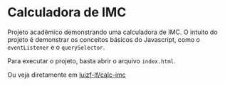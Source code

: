 # Calculadora de IMC

Projeto acadêmico demonstrando uma calculadora de IMC.
O intuito do projeto é demonstrar os conceitos básicos do Javascript, como o `eventListener` e o `querySelector`.

Para executar o projeto, basta abrir o arquivo `index.html`.

Ou veja diretamente em [luizf-lf/calc-imc](https://luizf-lf.github.io/calc-imc/)
